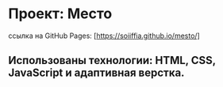# Проект: Место
ссылка на GitHub Pages: [https://soiiffia.github.io/mesto/]
## Использованы технологии: HTML, CSS, JavaScript и адаптивная верстка.